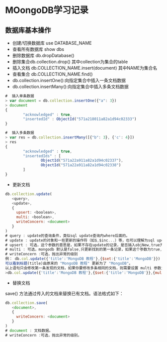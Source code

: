 # MOongoDB学习记录

## 数据库基本操作
* 创建/切换数据库 use DATABASE_NAME
* 查看所有数据库 show dbs
* 删除数据库 db.dropDatabase()
* 删除集合db.collection.drop() 其中collection为集合的table
* 插入文档 db.COLLECTION_NAME.insert(document) 其中NAME为集合名
* 查看集合 db.COLLECTION_NAME.find()
* db.collection.insertOne():向指定集合中插入一条文档数据
* db.collection.insertMany():向指定集合中插入多条文档数据
``` javascript
#  插入单条数据
> var document = db.collection.insertOne({"a": 3})
> document
{
        "acknowledged" : true,
        "insertedId" : ObjectId("571a218011a82a1d94c02333")
}

#  插入多条数据
> var res = db.collection.insertMany([{"b": 3}, {'c': 4}])
> res
{
        "acknowledged" : true,
        "insertedIds" : [
                ObjectId("571a22a911a82a1d94c02337"),
                ObjectId("571a22a911a82a1d94c02338")
        ]
}
```
* 更新文档 
``` javascript
db.collection.update(
   <query>,
   <update>,
   {
     upsert: <boolean>,
     multi: <boolean>,
     writeConcern: <document>
   }
)
# query : update的查询条件，类似sql update查询内where后面的。
# update : update的对象和一些更新的操作符（如$,$inc...）等，也可以理解为sql update查询内set后面的
# upsert : 可选，这个参数的意思是，如果不存在update的记录，是否插入objNew,true为插入，默认是false，不插入。
# multi : 可选，mongodb 默认是false,只更新找到的第一条记录，如果这个参数为true,就把按条件查出来多条记录全部更新。
# writeConcern :可选，抛出异常的级别 
例： db.col.update({'title':'MongoDB 教程'},{$set:{'title':'MongoDB'}})
可以看到标题(title)由原来的 "MongoDB 教程" 更新为了 "MongoDB"。
以上语句只会修改第一条发现的文档，如果你要修改多条相同的文档，则需要设置 multi 参数为 true。
>db.col.update({'title':'MongoDB 教程'},{$set:{'title':'MongoDB'}},{multi:true})
```
* 替换文档

save() 方法通过传入的文档来替换已有文档。语法格式如下：
``` javascript
db.collection.save(
   <document>,
   {
     writeConcern: <document>
   }
)
# document : 文档数据。
# writeConcern :可选，抛出异常的级别。
```
